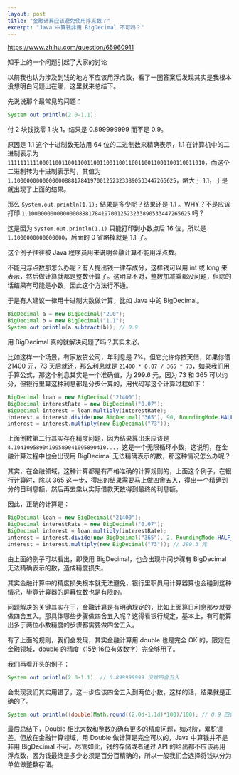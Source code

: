 ```yaml
---
layout: post
title: "金融计算应该避免使用浮点数？"
excerpt: "Java 中算钱非用 BigDecimal 不可吗？"
---
```


https://www.zhihu.com/question/65960911

知乎上的一个问题引起了大家的讨论

以前我也认为涉及到钱的地方不应该用浮点数，看了一圈答案后发现其实是我根本没想明白问题出在哪，这里就来总结下。

先说说那个最常见的问题：

```java
System.out.println(2.0-1.1);
```

付 2 块钱找零 1 块 1，结果是 0.899999999 而不是 0.9。

原因是 1.1 这个十进制数无法用 64 位的二进制数来精确表示，1.1 在计算机中的二进制表示为 ```11111111110001100110011001100110011001100110011001100110011010```，而这个二进制转为十进制表示时，其值为 ```1.100000000000000088817841970012523233890533447265625```，略大于 1.1，于是就出现了上面的结果。

那么 ```System.out.println(1.1);``` 结果是多少呢？结果还是 1.1 。WHY？不是应该打印 ```1.100000000000000088817841970012523233890533447265625``` 吗？

这是因为 ```System.out.println(1.1)``` 只能打印到小数点后 16 位，所以是 ```1.1000000000000000```，后面的 0 省略掉就是 1.1 了。

这个例子往往被 Java 程序员用来说明金融计算不能用浮点数。

不能用浮点数那怎么办呢？有人提出钱一律存成分，这样钱可以用 int 或 long 来表示，然后做计算就都是整数计算了。这明显不对，整数加减乘都没问题，但除的话结果有可能是小数，因此这个方法行不通。

于是有人建议一律用十进制大数做计算，比如 Java 中的 BigDecimal。

```java
BigDecimal a = new BigDecimal("2.0");
BigDecimal b = new BigDecimal("1.1");
System.out.println(a.subtract(b)); // 0.9
```

用 BigDecimal 真的就解决问题了吗？其实未必。

比如这样一个场景，有家放贷公司，年利息是 7%，但它允许你按天借，如果你借 21400 元，73 天后就还，那么利息就是 ```21400 * 0.07 / 365 * 73```，如果我们用手算公式，那这个利息其实是一个准确值，为 299.6 元，因为 73 和 365 可以约分，但银行里算这种利息都是分步计算的，用代码写这个计算过程如下：

```java
BigDecimal loan = new BigDecimal("21400");
BigDecimal interestRate = new BigDecimal("0.07");
BigDecimal interest = loan.multiply(interestRate);
interest = interest.divide(new BigDecimal("365"), 90, RoundingMode.HALF_UP); // 这行有精度问题，为了说明问题，这里精度先精确到小数点后 90 位
interest = interest.multiply(new BigDecimal("73"));
```

上面倒数第二行其实存在精度问题，因为结果算出来应该是 ```4.10410958904109589041095890410...```，这是一个无限循环小数，这说明，在金融计算过程中也会出现用 BigDecimal 无法精确表示的数，那这种情况怎么办呢？

其实，在金融领域，这种计算都是有严格准确的计算规则的，上面这个例子，在银行计算时，除以 365 这一步，得出的结果需要马上做四舍五入，得出一个精确到分的日利息额，然后再去乘以实际借款天数得到最终的利息额。

因此，正确的计算是：

```java
BigDecimal loan = new BigDecimal("21400");
BigDecimal interestRate = new BigDecimal("0.07");
BigDecimal interest = loan.multiply(interestRate);
interest = interest.divide(new BigDecimal("365"), 2, RoundingMode.HALF_UP); // 这一步做四舍五入，精确到分
interest = interest.multiply(new BigDecimal("73")); // 299.3 元
```

由上面的例子可以看出，即使用 BigDecimal，也会出现中间步骤有 BigDecimal 无法精确表示的数，造成精度损失。

其实金融计算中的精度损失根本就无法避免，银行里职员用计算器算也会碰到这种情况，毕竟计算器的屏幕位数也是有限的。

问题解决的关键其实在于，金融计算是有明确规定的，比如上面算日利息那步就要做四舍五入。那具体哪些步骤做四舍五入呢？这得看银行规定，基本上，有可能算出多于两位小数精度的步骤都需要做四舍五入。

有了上面的规则，我们会发现，其实金融计算用 double 也是完全 OK 的，限定在金融领域，double 的精度（15到16位有效数字）完全够用了。

我们再看开头的例子：

```java
System.out.println(2.0-1.1); // 0.899999999 没做四舍五入
```

会发现我们其实用错了，这一步应该四舍五入到两位小数，这样的话，结果就是正确的了。

```java
System.out.println((double)Math.round((2.0d-1.1d)*100)/100); // 0.9 四舍五入的老办法，精确到小数点后两位
```

最后总结下，Double 相比大数和整数的确有更多的精度问题，如对阶，累积误差。但放在金融计算领域，用 Double 做计算是完全可以的，Java 中算钱并不是非用 BigDecimal 不可。尽管如此，钱的存储或者通过 API 的给出都不应该再用浮点数，因为钱最终是多少必须是百分百精确的，所以一般我们会选择将钱以分为单位做整数存储。